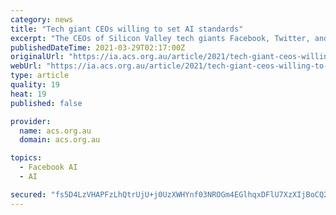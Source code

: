 ```yaml
---
category: news
title: "Tech giant CEOs willing to set AI standards"
excerpt: "The CEOs of Silicon Valley tech giants Facebook, Twitter, and Google have all agreed to allow more scrutiny into how their algorithms instruct the flow of information online. During a US congress hearing into disinformation on social media,"
publishedDateTime: 2021-03-29T02:17:00Z
originalUrl: "https://ia.acs.org.au/article/2021/tech-giant-ceos-willing-to-set-ai-standards.html"
webUrl: "https://ia.acs.org.au/article/2021/tech-giant-ceos-willing-to-set-ai-standards.html"
type: article
quality: 19
heat: 19
published: false

provider:
  name: acs.org.au
  domain: acs.org.au

topics:
  - Facebook AI
  - AI

secured: "fs5D4LzVHAPFzLhQtrUjU+j0UzXWHYnf03NROGm4EGlhqxDFlU7XzXIjBoCQ2NwtSsIysnuCsSI6e9UZH2YSc8hp8JTw5qQRBRhJnP+pIfOtSy5WiZhAb5WR2NPVuZBftCrfT2oKCO+yp8K48maQunL+Rp2VQS2LY1spTrgzPfvdlCwtzzmHI3tgEEPrezgQwXCbCjZe+YFVQ3Frh5dbqG8e1SOky1VctMBnv2NYwnSggTOWT96HRPH6/az8KnjYD5b74lsnuS+DpdVPIMHU2pxhHXJ5LWGlZ+6P2JywXtNOaX9bUKrUhsJWBIC9nwjY+kixQXvwQqHIU9W84THEkp1aLVjiA97lcER1g9OCoLk=;sFRbTySW7PTLNAANnOjj9A=="
---
```



